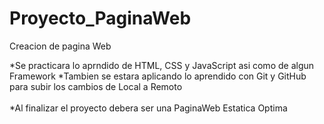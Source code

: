 # Proyecto_PaginaWeb
Creacion de pagina Web

*Se practicara lo aprndido de HTML, CSS y JavaScript asi como de algun Framework 
*Tambien se estara aplicando lo aprendido con Git y GitHub para subir los cambios de Local a Remoto <br><br>
*Al finalizar el proyecto debera ser una PaginaWeb Estatica Optima <br>
